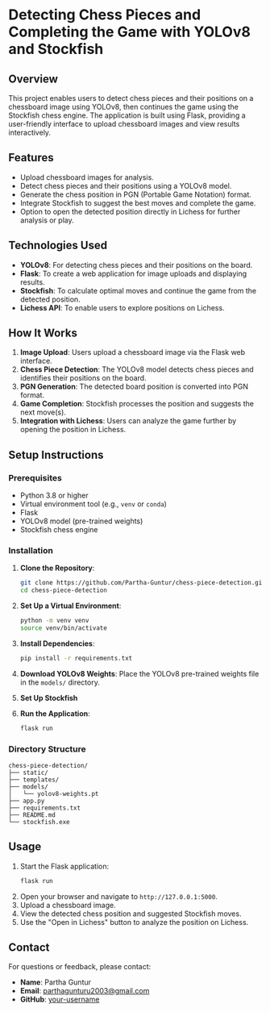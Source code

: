 # Detecting Chess Pieces and Completing the Game with YOLOv8 and Stockfish

## Overview
This project enables users to detect chess pieces and their positions on a chessboard image using YOLOv8, then continues the game using the Stockfish chess engine. The application is built using Flask, providing a user-friendly interface to upload chessboard images and view results interactively.

## Features
- Upload chessboard images for analysis.
- Detect chess pieces and their positions using a YOLOv8 model.
- Generate the chess position in PGN (Portable Game Notation) format.
- Integrate Stockfish to suggest the best moves and complete the game.
- Option to open the detected position directly in Lichess for further analysis or play.

## Technologies Used
- **YOLOv8**: For detecting chess pieces and their positions on the board.
- **Flask**: To create a web application for image uploads and displaying results.
- **Stockfish**: To calculate optimal moves and continue the game from the detected position.
- **Lichess API**: To enable users to explore positions on Lichess.

## How It Works
1. **Image Upload**: Users upload a chessboard image via the Flask web interface.
2. **Chess Piece Detection**: The YOLOv8 model detects chess pieces and identifies their positions on the board.
3. **PGN Generation**: The detected board position is converted into PGN format.
4. **Game Completion**: Stockfish processes the position and suggests the next move(s).
5. **Integration with Lichess**: Users can analyze the game further by opening the position in Lichess.

## Setup Instructions

### Prerequisites
- Python 3.8 or higher
- Virtual environment tool (e.g., `venv` or `conda`)
- Flask
- YOLOv8 model (pre-trained weights)
- Stockfish chess engine

### Installation
1. **Clone the Repository**:
    ```bash
    git clone https://github.com/Partha-Guntur/chess-piece-detection.git
    cd chess-piece-detection
    ```

2. **Set Up a Virtual Environment**:
    ```bash
    python -m venv venv
    source venv/bin/activate
    ```
3. **Install Dependencies**:
    ```bash
    pip install -r requirements.txt
    ```

4. **Download YOLOv8 Weights**:
    Place the YOLOv8 pre-trained weights file in the `models/` directory.

5. **Set Up Stockfish**

6. **Run the Application**:
    ```bash
    flask run
    ```

### Directory Structure
```
chess-piece-detection/
├── static/
├── templates/
├── models/
│   └── yolov8-weights.pt
├── app.py
├── requirements.txt
├── README.md
└── stockfish.exe
```

## Usage
1. Start the Flask application:
    ```bash
    flask run
    ```
2. Open your browser and navigate to `http://127.0.0.1:5000`.
3. Upload a chessboard image.
4. View the detected chess position and suggested Stockfish moves.
5. Use the "Open in Lichess" button to analyze the position on Lichess.

## Contact
For questions or feedback, please contact:
- **Name**: Partha Guntur
- **Email**: parthagunturu2003@gmail.com
- **GitHub**: [your-username](https://github.com/Partha-Guntur)
